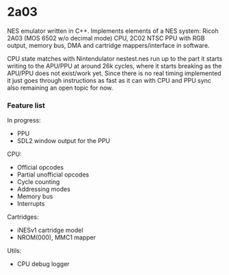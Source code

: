 # 2a03

NES emulator written in C++. Implements elements of a NES system: Ricoh 2A03 (MOS 6502 w/o decimal mode) CPU, 2C02 NTSC PPU with RGB output, memory bus, DMA and cartridge mappers/interface in software. 

CPU state matches with Nintendulator nestest.nes run up to the part it starts writing to the APU/PPU at around 26k cycles, where it starts breaking as the APU/PPU does not exist/work yet. Since there is no real timing implemented it just goes through instructions as fast as it can with CPU and PPU sync also remaining an open topic for now.

### Feature list

In progress:
- PPU
- SDL2 window output for the PPU

CPU:
- Official opcodes
- Partial unofficial opcodes
- Cycle counting
- Addressing modes
- Memory bus
- Interrupts

Cartridges:
- iNESv1 cartridge model
- NROM(000), MMC1 mapper

Utils:
- CPU debug logger

